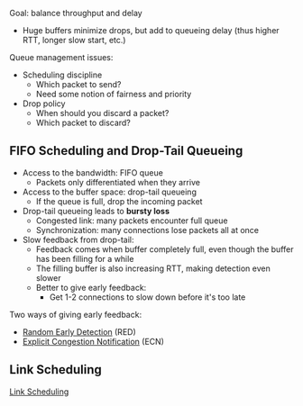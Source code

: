 Goal: balance throughput and delay
- Huge buffers minimize drops, but add to queueing delay (thus higher RTT, longer slow start, etc.)

Queue management issues:
- Scheduling discipline
	- Which packet to send?
	- Need some notion of fairness and priority
- Drop policy
	- When should you discard a packet?
	- Which packet to discard?

## FIFO Scheduling and Drop-Tail Queueing

- Access to the bandwidth: FIFO queue
	- Packets only differentiated when they arrive
- Access to the buffer space: drop-tail queueing
	- If the queue is full, drop the incoming packet
- Drop-tail queueing leads to **bursty loss**
	- Congested link: many packets encounter full queue
	- Synchronization: many connections lose packets all at once
- Slow feedback from drop-tail:
	- Feedback comes when buffer completely full, even though the buffer has been filling for a while
	- The filling buffer is also increasing RTT, making detection even slower
	- Better to give early feedback:
		- Get 1-2 connections to slow down before it's too late

Two ways of giving early feedback:
- [Random Early Detection](RED.md) (RED)
- [Explicit Congestion Notification](ECN.md) (ECN)

## Link Scheduling

[Link Scheduling](Link%20Scheduling.md)

